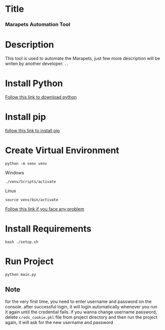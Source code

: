 # Title

### Marapets Automation Tool

# Description

This tool is used to automate the Marapets, just few more description will be writen by another developer. . .

# Install Python

[Follow this link to download python](https://www.python.org/downloads/)

# Install pip

[follow this link to install pip](https://pip.pypa.io/en/stable/installation/)

# Create Virtual Environment

```commandline
python -m venv venv
```

Windows

```commandline
./venv/Scripts/activate
```

Linux

```commandline
source venv/bin/activate
```

[Follow this link if you face any problem](https://realpython.com/lessons/creating-virtual-environment/)

# Install Requirements

```commandline
bash ./setup.sh
```

# Run Project

```commandline
python main.py
```

## Note

for the very first time, you need to enter username and password on the console. after successful login, it will login
automatically whenever you run it again until the credential fails. if you wanna change username password,
delete `creds_cookie.pkl` file from project directory and then run the project again, it will ask for the new username
and password
